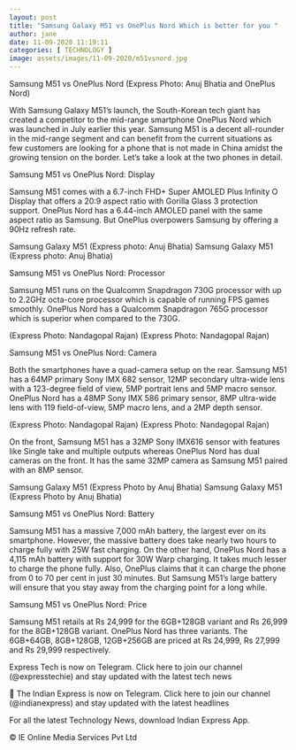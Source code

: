```yaml
---
layout: post
title: "Samsung Galaxy M51 vs OnePlus Nord Which is better for you "
author: jane 
date: 11-09-2020 11:19:11 
categories: [ TECHNOLOGY ] 
image: assets/images/11-09-2020/m51vsnord.jpg
---
```

Samsung M51 vs OnePlus Nord (Express Photo: Anuj Bhatia and OnePlus Nord)

With Samsung Galaxy M51’s launch, the South-Korean tech giant has created a competitor to the mid-range smartphone OnePlus Nord which was launched in July earlier this year. Samsung M51 is a decent all-rounder in the mid-range segment and can benefit from the current situations as few customers are looking for a phone that is not made in China amidst the growing tension on the border. Let’s take a look at the two phones in detail.

Samsung M51 vs OnePlus Nord: Display

Samsung M51 comes with a 6.7-inch FHD+ Super AMOLED Plus Infinity O Display that offers a 20:9 aspect ratio with Gorilla Glass 3 protection support. OnePlus Nord has a 6.44-inch AMOLED panel with the same aspect ratio as Samsung. But OnePlus overpowers Samsung by offering a 90Hz refresh rate.

Samsung Galaxy M51 (Express photo: Anuj Bhatia) Samsung Galaxy M51 (Express photo: Anuj Bhatia)

Samsung M51 vs OnePlus Nord: Processor

Samsung M51 runs on the Qualcomm Snapdragon 730G processor with up to 2.2GHz octa-core processor which is capable of running FPS games smoothly. OnePlus Nord has a Qualcomm Snapdragon 765G processor which is superior when compared to the 730G.

(Express Photo: Nandagopal Rajan) (Express Photo: Nandagopal Rajan)

Samsung M51 vs OnePlus Nord: Camera

Both the smartphones have a quad-camera setup on the rear. Samsung M51 has a 64MP primary Sony IMX 682 sensor, 12MP secondary ultra-wide lens with a 123-degree field of view, 5MP portrait lens and 5MP macro sensor. OnePlus Nord has a 48MP Sony IMX 586 primary sensor, 8MP ultra-wide lens with 119 field-of-view, 5MP macro lens, and a 2MP depth sensor.

(Express Photo: Nandagopal Rajan) (Express Photo: Nandagopal Rajan)

On the front, Samsung M51 has a 32MP Sony IMX616 sensor with features like Single take and multiple outputs whereas OnePlus Nord has dual cameras on the front. It has the same 32MP camera as Samsung M51 paired with an 8MP sensor.

Samsung Galaxy M51 (Express Photo by Anuj Bhatia) Samsung Galaxy M51 (Express Photo by Anuj Bhatia)

Samsung M51 vs OnePlus Nord: Battery

Samsung M51 has a massive 7,000 mAh battery, the largest ever on its smartphone. However, the massive battery does take nearly two hours to charge fully with 25W fast charging. On the other hand, OnePlus Nord has a 4,115 mAh battery with support for 30W Warp charging. It takes much lesser to charge the phone fully. Also, OnePlus claims that it can charge the phone from 0 to 70 per cent in just 30 minutes. But Samsung M51’s large battery will ensure that you stay away from the charging point for a long while.

Samsung M51 vs OnePlus Nord: Price

Samsung M51 retails at Rs 24,999 for the 6GB+128GB variant and Rs 26,999 for the 8GB+128GB variant. OnePlus Nord has three variants. The 6GB+64GB, 8GB+128GB, 12GB+256GB are priced at Rs 24,999, Rs 27,999 and Rs 29,999 respectively.

Express Tech is now on Telegram. Click here to join our channel (@expresstechie) and stay updated with the latest tech news

📣 The Indian Express is now on Telegram. Click here to join our channel (@indianexpress) and stay updated with the latest headlines

For all the latest Technology News, download Indian Express App.

© IE Online Media Services Pvt Ltd